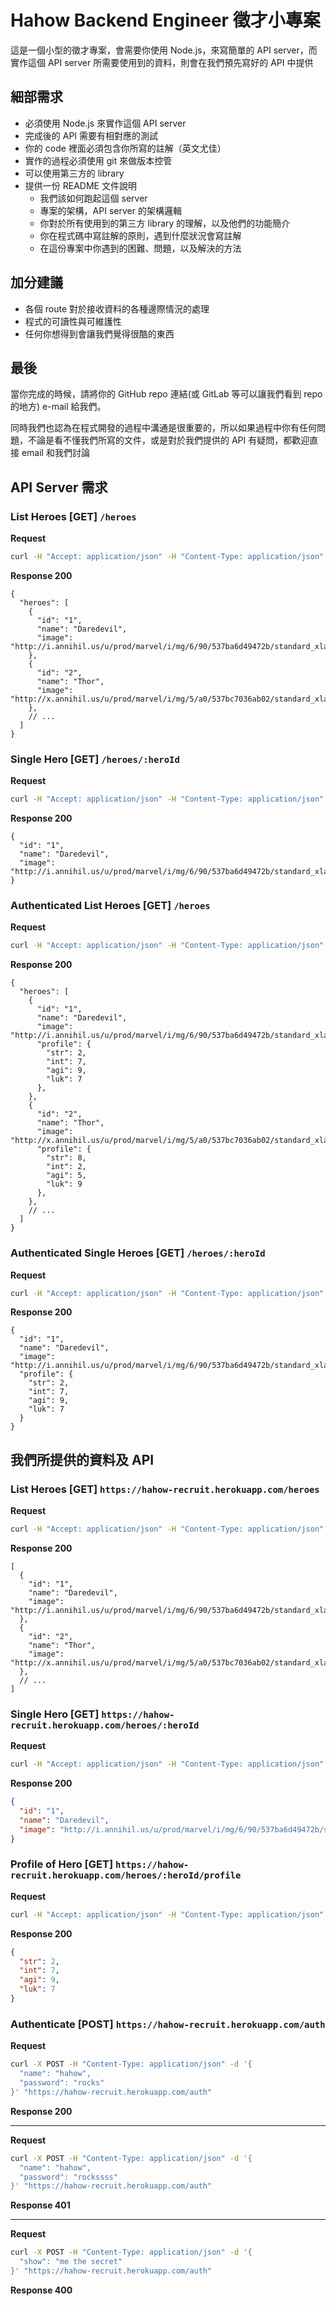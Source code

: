 # Hahow Backend Engineer 徵才小專案

這是一個小型的徵才專案，會需要你使用 Node.js，來寫簡單的 API server，而實作這個 API server 所需要使用到的資料，則會在我們預先寫好的 API 中提供


## 細部需求

- 必須使用 Node.js 來實作這個 API server
- 完成後的 API 需要有相對應的測試
- 你的 code 裡面必須包含你所寫的註解（英文尤佳）
- 實作的過程必須使用 git 來做版本控管
- 可以使用第三方的 library
- 提供一份 README 文件說明
  - 我們該如何跑起這個 server
  - 專案的架構，API server 的架構邏輯
  - 你對於所有使用到的第三方 library 的理解，以及他們的功能簡介
  - 你在程式碼中寫註解的原則，遇到什麼狀況會寫註解
  - 在這份專案中你遇到的困難、問題，以及解決的方法

## 加分建議

- 各個 route 對於接收資料的各種邊際情況的處理
- 程式的可讀性與可維護性
- 任何你想得到會讓我們覺得很酷的東西

## 最後

當你完成的時候，請將你的 GitHub repo 連結(或 GitLab 等可以讓我們看到 repo 的地方) e-mail 給我們。

同時我們也認為在程式開發的過程中溝通是很重要的，所以如果過程中你有任何問題，不論是看不懂我們所寫的文件，或是對於我們提供的 API 有疑問，都歡迎直接 email 和我們討論

## API Server 需求

### List Heroes [GET] `/heroes`

**Request**

```bash
curl -H "Accept: application/json" -H "Content-Type: application/json" -X GET https://yourapiserver/heroes
```

**Response 200**

```jsonc
{
  "heroes": [
    {
      "id": "1",
      "name": "Daredevil",
      "image": "http://i.annihil.us/u/prod/marvel/i/mg/6/90/537ba6d49472b/standard_xlarge.jpg"
    },
    {
      "id": "2",
      "name": "Thor",
      "image": "http://x.annihil.us/u/prod/marvel/i/mg/5/a0/537bc7036ab02/standard_xlarge.jpg"
    },
    // ...
  ]
}
```

### Single Hero [GET] `/heroes/:heroId`

**Request**

```bash
curl -H "Accept: application/json" -H "Content-Type: application/json" -X GET https://yourapiserver/heroes/1
```

**Response 200**

```jsonc
{
  "id": "1",
  "name": "Daredevil",
  "image": "http://i.annihil.us/u/prod/marvel/i/mg/6/90/537ba6d49472b/standard_xlarge.jpg"
}
```

### Authenticated List Heroes [GET] `/heroes`

**Request**

```bash
curl -H "Accept: application/json" -H "Content-Type: application/json" -H "Name: hahow" -H "Password: rocks" -X GET https://yourapiserver/heroes
```

**Response 200**

```jsonc
{
  "heroes": [
    {
      "id": "1",
      "name": "Daredevil",
      "image": "http://i.annihil.us/u/prod/marvel/i/mg/6/90/537ba6d49472b/standard_xlarge.jpg",
      "profile": {
        "str": 2,
        "int": 7,
        "agi": 9,
        "luk": 7
      },
    },
    {
      "id": "2",
      "name": "Thor",
      "image": "http://x.annihil.us/u/prod/marvel/i/mg/5/a0/537bc7036ab02/standard_xlarge.jpg"
      "profile": {
        "str": 8,
        "int": 2,
        "agi": 5,
        "luk": 9
      },
    },
    // ...
  ]
}

```

### Authenticated Single Heroes [GET] `/heroes/:heroId`

**Request**

```bash
curl -H "Accept: application/json" -H "Content-Type: application/json" -H "Name: hahow" -H "Password: rocks" -X GET https://yourapiserver/heroes/1
```

**Response 200**

```jsonc
{
  "id": "1",
  "name": "Daredevil",
  "image": "http://i.annihil.us/u/prod/marvel/i/mg/6/90/537ba6d49472b/standard_xlarge.jpg",
  "profile": {
    "str": 2,
    "int": 7,
    "agi": 9,
    "luk": 7
  }
}
```

## 我們所提供的資料及 API

### List Heroes [GET] `https://hahow-recruit.herokuapp.com/heroes`

**Request**

```bash
curl -H "Accept: application/json" -H "Content-Type: application/json" -X GET https://hahow-recruit.herokuapp.com/heroes
```

**Response 200**

```jsonc
[
  {
    "id": "1",
    "name": "Daredevil",
    "image": "http://i.annihil.us/u/prod/marvel/i/mg/6/90/537ba6d49472b/standard_xlarge.jpg"
  },
  {
    "id": "2",
    "name": "Thor",
    "image": "http://x.annihil.us/u/prod/marvel/i/mg/5/a0/537bc7036ab02/standard_xlarge.jpg"
  },
  // ...
]
```

### Single Hero [GET] `https://hahow-recruit.herokuapp.com/heroes/:heroId`

**Request**

```bash
curl -H "Accept: application/json" -H "Content-Type: application/json" -X GET https://hahow-recruit.herokuapp.com/heroes/1
```

**Response 200**

```json
{
  "id": "1",
  "name": "Daredevil",
  "image": "http://i.annihil.us/u/prod/marvel/i/mg/6/90/537ba6d49472b/standard_xlarge.jpg"
}
```

### Profile of Hero [GET] `https://hahow-recruit.herokuapp.com/heroes/:heroId/profile`

**Request**

```bash
curl -H "Accept: application/json" -H "Content-Type: application/json" -X GET https://hahow-recruit.herokuapp.com/heroes/1/profile
```

**Response 200**

```json
{
  "str": 2,
  "int": 7,
  "agi": 9,
  "luk": 7
}
```

### Authenticate [POST] `https://hahow-recruit.herokuapp.com/auth`

**Request**

```bash
curl -X POST -H "Content-Type: application/json" -d '{
  "name": "hahow",
  "password": "rocks"
}' "https://hahow-recruit.herokuapp.com/auth"
```

**Response 200**

---

**Request**

```bash
curl -X POST -H "Content-Type: application/json" -d '{
  "name": "hahow",
  "password": "rockssss"
}' "https://hahow-recruit.herokuapp.com/auth"
```

**Response 401**

---

**Request**

```bash
curl -X POST -H "Content-Type: application/json" -d '{
  "show": "me the secret"
}' "https://hahow-recruit.herokuapp.com/auth"
```

**Response 400**

